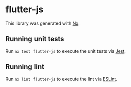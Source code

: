 # flutter-js

This library was generated with [Nx](https://nx.dev).

## Running unit tests

Run `nx test flutter-js` to execute the unit tests via [Jest](https://jestjs.io).

## Running lint

Run `nx lint flutter-js` to execute the lint via [ESLint](https://eslint.org/).
